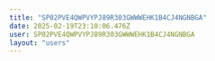```yaml
---
title: "SP02PVE4QWPVYPJ89R303GWWWEHK1B4CJ4NGNBGA"
date: 2025-02-19T23:10:06.476Z
user: SP02PVE4QWPVYPJ89R303GWWWEHK1B4CJ4NGNBGA
layout: "users"
---
```

    